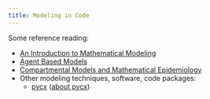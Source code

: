 ```yaml
---
title: Modeling in Code
---
```


Some reference reading:

 - [An Introduction to Mathematical Modeling](http://www.maths.bris.ac.uk/~madjl/course_text.pdf)
 - [Agent Based Models](http://www.palgrave-journals.com/jos/journal/v4/n3/full/jos20103a.html)
 - [Compartmental Models and Mathematical Epidemiology](http://www.springer.com/cda/content/document/cda_downloaddocument/9783540789109-c1.pdf?SGWID=0-0-45-532715-p173817706)
 - Other modeling techniques, software, code packages:
    * [pycx](http://pycx.sourceforge.net/) ([about pycx](http://www.casmodeling.com/content/1/1/2))

